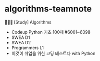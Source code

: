 # algorithms-teamnote
👩🏻‍💻 [Study] Algorithms
- Codeup Python 기초 100제 #6001~6098
- SWEA D1
- SWEA D2
- Programmers L1
- 이것이 취업을 위한 코딩 테스트다 with Python